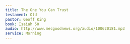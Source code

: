 ```yaml
---
title: The One You Can Trust
testament: Old
pastor: Geoff King
book: Isaiah 50
audio: http://www.mecgoodnews.org/audio/100620181.mp3
service: Morning
---
```

